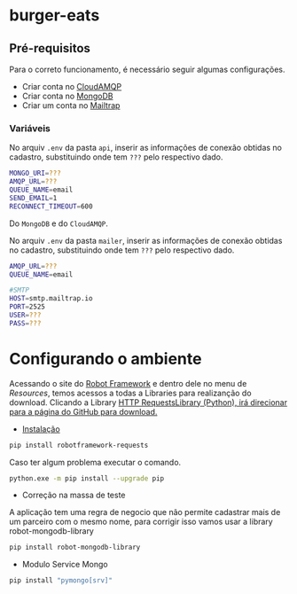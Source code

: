 # burger-eats

## Pré-requisitos

Para o correto funcionamento, é necessário seguir algumas configurações.

* Criar conta no <a href="https://www.cloudamqp.com/" target="blank">CloudAMQP</a>
* Criar conta no <a href="https://www.mongodb.com/" target="blank">MongoDB</a>
* Criar um conta no <a href="https://mailtrap.io/" target="blank">Mailtrap</a>

### Variáveis

No arquiv `.env` da pasta `api`, inserir as informações de conexão obtidas no cadastro, substituindo onde tem `???` pelo respectivo dado.

```bash
MONGO_URI=???
AMQP_URL=???
QUEUE_NAME=email
SEND_EMAIL=1
RECONNECT_TIMEOUT=600
```

Do `MongoDB` e do `CloudAMQP`.

No arquiv `.env` da pasta `mailer`, inserir as informações de conexão obtidas no cadastro, substituindo onde tem `???` pelo respectivo dado.

```bash
AMQP_URL=???
QUEUE_NAME=email

#SMTP
HOST=smtp.mailtrap.io
PORT=2525
USER=???
PASS=???
```

# Configurando o ambiente

Acessando o site do <a href="https://robotframework.org/" target="blank">Robot Framework</a> e dentro dele no menu de *Resources*, temos acessos a todas a Libraries para realizanção do download.
Clicando a Library <a href="https://github.com/MarketSquare/robotframework-requests#readme" target="blank">HTTP RequestsLibrary (Python), irá direcionar para a página do GitHub para download.

* Instalação

```bash
pip install robotframework-requests
```

Caso ter algum problema executar o comando.

```bash
python.exe -m pip install --upgrade pip
```

* Correção na massa de teste

A aplicação tem uma regra de negocio que não permite cadastrar mais de um parceiro com o mesmo nome, para corrigir isso vamos usar a library <a hreg="https://github.com/tarathep/robot-mongodb-library" target="blank">robot-mongodb-library</a>

```bash
pip install robot-mongodb-library
```

* Modulo Service Mongo

```bash
pip install "pymongo[srv]"
```
